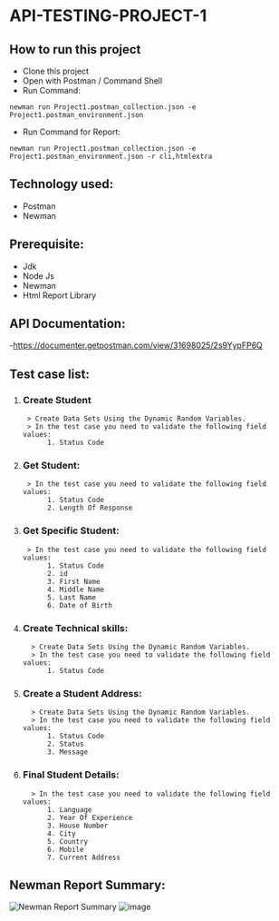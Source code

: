 # API-TESTING-PROJECT-1

## How to run this project
- Clone this project
- Open with Postman / Command Shell
- Run Command:  
```console
newman run Project1.postman_collection.json -e Project1.postman_environment.json
```
- Run Command for Report: 
```console
newman run Project1.postman_collection.json -e Project1.postman_environment.json -r cli,htmlextra
```

## Technology used:
- Postman
- Newman

## Prerequisite:
- Jdk
- Node Js
- Newman
- Html Report Library

## API Documentation:
-https://documenter.getpostman.com/view/31698025/2s9YypFP6Q

## Test case list:
1. ### Create Student
        > Create Data Sets Using the Dynamic Random Variables.
        > In the test case you need to validate the following field values:
             1. Status Code
     
2. ### Get Student:
        > In the test case you need to validate the following field values:
             1. Status Code
             2. Length Of Response
     
3. ### Get Specific Student:
        > In the test case you need to validate the following field values:
             1. Status Code
             2. id
             3. First Name
   	         4. Middle Name
	         5. Last Name
  	         6. Date of Birth
    
4. ### Create Technical skills:
         > Create Data Sets Using the Dynamic Random Variables.
         > In the test case you need to validate the following field values:
             1. Status Code
     
5. ### Create a Student Address:
         > Create Data Sets Using the Dynamic Random Variables.
         > In the test case you need to validate the following field values:
             1. Status Code
             2. Status
             3. Message
    
6. ### Final Student Details:
         > In the test case you need to validate the following field values:
             1. Language
	         2. Year Of Experience
	         3. House Number
	         4. City
             5. Country
	         6. Mobile
             7. Current Address
      > 
 ## Newman Report Summary:
![Newman Report Summary](https://github.com/AnikaFarzana/API-TESTING-PROJECT-1/assets/146652775/43758f1b-437f-42c8-bfc0-6e5a7f1b76ed)
![image](https://github.com/AnikaFarzana/API-TESTING-PROJECT-1/assets/146652775/d1accb99-3933-4ce6-8c70-4b6b83c0f83a)


       
       
